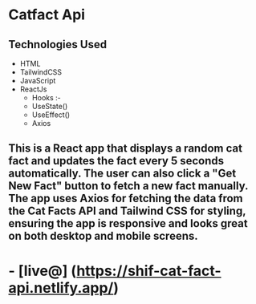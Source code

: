 # Catfact Api
 ## Technologies Used
 - HTML
 - TailwindCSS
 - JavaScript
 - ReactJs
    - Hooks :-
     - UseState()
     - UseEffect()
     - Axios

## This is a React app that displays a random cat fact and updates the fact every 5 seconds automatically. The user can also click a "Get New Fact" button to fetch a new fact manually. The app uses Axios for fetching the data from the Cat Facts API and Tailwind CSS for styling, ensuring the app is responsive and looks great on both desktop and mobile screens.

# - [live@] (https://shif-cat-fact-api.netlify.app/)